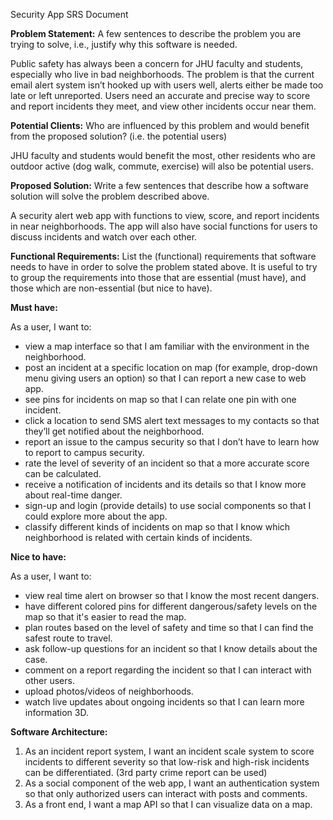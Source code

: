 Security App SRS Document

**Problem Statement:** A few sentences to describe the problem you are trying to solve, i.e., justify why this software is needed.

Public safety has always been a concern for JHU faculty and students, especially who live in bad neighborhoods. The problem is that the current email alert system isn’t hooked up with users well, alerts either be made too late or left unreported. Users need an accurate and precise way to score and report incidents they meet, and view other incidents occur near them.

**Potential Clients:** Who are influenced by this problem and would benefit from the proposed solution? (i.e. the potential users)

JHU faculty and students would benefit the most, other residents who are outdoor active (dog walk, commute, exercise) will also be potential users.

**Proposed Solution:** Write a few sentences that describe how a software solution will solve the problem described above.

A security alert web app with functions to view, score, and report incidents in near neighborhoods. The app will also have social functions for users to discuss incidents and watch over each other.

**Functional Requirements:** List the (functional) requirements that software needs to have in order to solve the problem stated above. It is useful to try to group the requirements into those that are essential (must have), and those which are non-essential (but nice to have).

**Must have:**
  
As a user, I want to:  
- view a map interface so that I am familiar with the environment in the neighborhood.
- post an incident at a specific location on map (for example, drop-down menu giving users an option) so that I can report a new case to web app.
- see pins for incidents on map so that I can relate one pin with one incident. 
- click a location to send SMS alert text messages to my contacts so that they’ll get notified about the neighborhood. 
- report an issue to the campus security so that I don’t have to learn how to report to campus security. 
- rate the level of severity of an incident so that a more accurate score can be calculated. 
- receive a notification of incidents and its details so that I know more about real-time danger. 
- sign-up and login (provide details) to use social components so that I could explore more about the app. 
- classify different kinds of incidents on map so that I know which neighborhood is related with certain kinds of incidents.

**Nice to have:**

As a user, I want to:
- view real time alert on browser so that I know the most recent dangers. 
- have different colored pins for different dangerous/safety levels on the map so that it's easier to read the map. 
- plan routes based on the level of safety and time so that I can find the safest route to travel. 
- ask follow-up questions for an incident so that I know details about the case. 
- comment on a report regarding the incident so that I can interact with other users. 
- upload photos/videos of neighborhoods. 
- watch live updates about ongoing incidents so that I can learn more information 3D.

**Software Architecture:**
1.	As an incident report system, I want an incident scale system to score incidents to different severity so that low-risk and high-risk incidents can be differentiated. (3rd party crime report can be used)
2.	As a social component of the web app, I want an authentication system so that only authorized users can interact with posts and comments.
3.	As a front end, I want a map API so that I can visualize data on a map.
